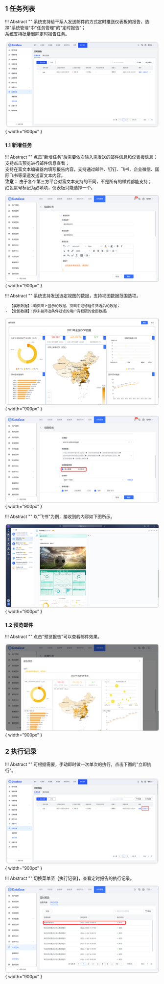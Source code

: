 ## 1 任务列表

!!! Abstract ""
    系统支持给干系人发送邮件的方式定时推送仪表板的报告，选择"系统管理"中"任务管理"的"定时报告"；  
    系统支持批量删除定时报告任务。

![定时报告](../img/xpack/任务列表1.png){ width="900px" }

### 1.1 新增任务

!!! Abstract ""
    点击"新增任务"后需要依次输入需发送的邮件信息和仪表板信息；  
    支持点击预览进行邮件信息查看；  
    支持在富文本编辑器内填写报告内容，支持通过邮件、钉钉、飞书、企业微信、国际飞书等渠道发送富文本内容。  
    **注意：** 由于各个第三方平台对富文本支持的不同，不是所有的样式都能支持；  
    红色星号标记为必填项，仪表板只能选择一个。

![定时报告](../img/xpack/任务列表2.png){ width="900px" }

!!! Abstract ""
    系统支持发送选定视图的数据，支持视图数据范围选项。

    - 【展示数据】：即页面上显示的数据，页面中过滤组件筛选后的数据；
    - 【全部数据】：即未被筛选条件过滤的用户有权限的全部数据。

![定时报告](../img/xpack/任务列表_视图.png){ width="900px" }

![定时报告](../img/xpack/任务列表_视图1.png){ width="900px" }

!!! Abstract ""
    以"飞书"为例，接收到的内容如下图所示。

![定时报告](../img/xpack/任务列表_视图2.png){ width="900px" }

### 1.2 预览邮件

!!! Abstract ""
    点击"预览报告"可以查看邮件效果。

![定时报告](../img/xpack/任务列表3.png){ width="900px" }

## 2 执行记录

!!! Abstract ""
    可根据需要，手动即时做一次单次的执行，点击下图的"立即执行"。

![定时报告](../img/xpack/执行记录_单次执行.png){ width="900px" }

!!! Abstract ""
    切换菜单至【执行记录】，查看定时报告的执行记录。

![定时报告](../img/xpack/执行记录1.png){ width="900px" }
